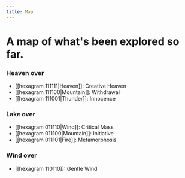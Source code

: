 ```yaml
---
title: Map
---
```

# A map of what's been explored so far.

### Heaven over
* [[hexagram 111111|Heaven]]: Creative Heaven
* [[hexagram 111100|Mountain]]: Withdrawal
* [[hexagram 111001|Thunder]]: Innocence

### Lake over
* [[hexagram 011110|Wind]]: Critical Mass
* [[hexagram 011100|Mountain]]: Initiative
* [[hexagram 011101|Fire]]: Metamorphosis

### Wind over
* [[hexagram 110110]]: Gentle Wind


